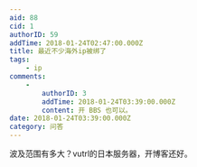 ```yaml
---
aid: 88
cid: 1
authorID: 59
addTime: 2018-01-24T02:47:00.000Z
title: 最近不少海外ip被绑了
tags:
    - ip
comments:
    -
        authorID: 3
        addTime: 2018-01-24T03:39:00.000Z
        content: 开 BBS 也可以。
date: 2018-01-24T03:39:00.000Z
category: 问答
---
```


波及范围有多大？vutrl的日本服务器，开博客还好。
